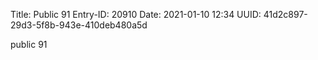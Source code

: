 Title: Public 91
Entry-ID: 20910
Date: 2021-01-10 12:34
UUID: 41d2c897-29d3-5f8b-943e-410deb480a5d

public 91
